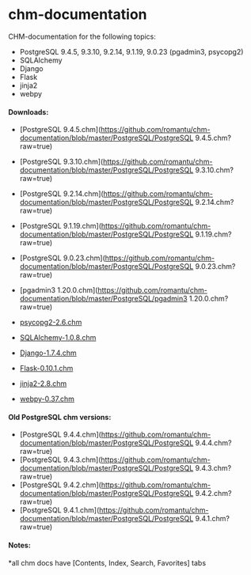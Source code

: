 # chm-documentation

CHM-documentation for the following topics:

- PostgreSQL 9.4.5, 9.3.10, 9.2.14, 9.1.19, 9.0.23 (pgadmin3, psycopg2)
- SQLAlchemy
- Django
- Flask
- jinja2
- webpy

#### Downloads:
- [PostgreSQL 9.4.5.chm](https://github.com/romantu/chm-documentation/blob/master/PostgreSQL/PostgreSQL 9.4.5.chm?raw=true)
- [PostgreSQL 9.3.10.chm](https://github.com/romantu/chm-documentation/blob/master/PostgreSQL/PostgreSQL 9.3.10.chm?raw=true)
- [PostgreSQL 9.2.14.chm](https://github.com/romantu/chm-documentation/blob/master/PostgreSQL/PostgreSQL 9.2.14.chm?raw=true)
- [PostgreSQL 9.1.19.chm](https://github.com/romantu/chm-documentation/blob/master/PostgreSQL/PostgreSQL 9.1.19.chm?raw=true)
- [PostgreSQL 9.0.23.chm](https://github.com/romantu/chm-documentation/blob/master/PostgreSQL/PostgreSQL 9.0.23.chm?raw=true)

- [pgadmin3 1.20.0.chm](https://github.com/romantu/chm-documentation/blob/master/PostgreSQL/pgadmin3 1.20.0.chm?raw=true)
- [psycopg2-2.6.chm](https://github.com/romantu/chm-documentation/blob/master/PostgreSQL/psycopg2-2.6.chm?raw=true)

- [SQLAlchemy-1.0.8.chm](https://github.com/romantu/chm-documentation/blob/master/SQLAlchemy/SQLAlchemy-1.0.8.chm?raw=true)

- [Django-1.7.4.chm](https://github.com/romantu/chm-documentation/blob/master/Django/Django-1.7.4.chm?raw=true)
- [Flask-0.10.1.chm](https://github.com/romantu/chm-documentation/blob/master/Flask/Flask-0.10.1.chm?raw=true)
- [jinja2-2.8.chm](https://github.com/romantu/chm-documentation/blob/master/jinja2/jinja2-2.8.chm?raw=true)
- [webpy-0.37.chm](https://github.com/romantu/chm-documentation/blob/master/webpy/webpy-0.37.chm?raw=true)

#### Old PostgreSQL chm versions:
- [PostgreSQL 9.4.4.chm](https://github.com/romantu/chm-documentation/blob/master/PostgreSQL/PostgreSQL 9.4.4.chm?raw=true)
- [PostgreSQL 9.4.3.chm](https://github.com/romantu/chm-documentation/blob/master/PostgreSQL/PostgreSQL 9.4.3.chm?raw=true)
- [PostgreSQL 9.4.2.chm](https://github.com/romantu/chm-documentation/blob/master/PostgreSQL/PostgreSQL 9.4.2.chm?raw=true)
- [PostgreSQL 9.4.1.chm](https://github.com/romantu/chm-documentation/blob/master/PostgreSQL/PostgreSQL 9.4.1.chm?raw=true)

#### Notes:
*all chm docs have [Contents, Index, Search, Favorites] tabs

